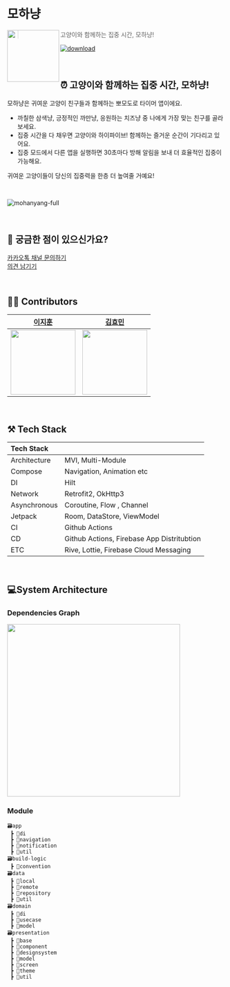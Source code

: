 # 모하냥

<img src="https://www.notion.so/image/https%3A%2F%2Fprod-files-secure.s3.us-west-2.amazonaws.com%2F4bf0dd96-b0ba-47c1-9085-583521ec08d9%2Fdc934d4b-6ef6-475f-ad78-ffcb6b83e3e4%2FAppicon_1024x1024.png?table=block&id=eb91bfb7-5a17-4514-8986-111f12b0b530&spaceId=4bf0dd96-b0ba-47c1-9085-583521ec08d9&width=250&userId=490f3959-fd36-4f90-8dd0-ce12eac42113&cache=v27" width="120" height="120" align="left"/> 

> 고양이와 함께하는 집중 시간, 모하냥!

[![download](https://img.shields.io/badge/playstore-download-brightgreen?style=social&logo=googleplay&logoColor=FFB019)](https://play.google.com/store/apps/details?id=com.pomonyang.mohanyang)

<br>

## ⏰ 고양이와 함께하는 집중 시간, 모하냥!

모하냥은 귀여운 고양이 친구들과 함께하는 뽀모도로 타이머 앱이에요.

- 까칠한 삼색냥, 긍정적인 까만냥, 응원하는 치즈냥 중 나에게 가장 맞는 친구를 골라보세요.
- 집중 시간을 다 채우면 고양이와 하이파이브! 함께하는 즐거운 순간이 기다리고 있어요.
- 집중 모드에서 다른 앱을 실행하면 30초마다 방해 알림을 보내 더 효율적인 집중이 가능해요.

귀여운 고양이들이 당신의 집중력을 한층 더 높여줄 거예요!

<br>

![mohanyang-full](https://github.com/user-attachments/assets/84037ddf-e40f-438c-ab03-883326b53d2e)

<br>

## 💌 궁금한 점이 있으신가요?

[카카오톡 채널 문의하기](https://pf.kakao.com/_FvuAn)
<br>
[의견 남기기](https://docs.google.com/forms/d/e/1FAIpQLSdoFxWJ7TFTU0-HKZEeqmDxz5ZprYtRz08FwrzNgDWnkNaOeA/viewform?usp=send_form)

<br>

## 👷‍♂️ Contributors

|                    [이지훈](https://github.com/lee-ji-hoon)                     |                       [김효민](https://github.com/HyomK)                        
|:----------------------------------------------------------------------------:|:----------------------------------------------------------------------------:|
| <img width="150" src="https://avatars.githubusercontent.com/u/53300830?v=4"> | <img width="150" src="https://avatars.githubusercontent.com/u/78139690?v=4"> |

<br>

## ⚒️ Tech Stack

| Tech Stack   |                                            |
|:-------------|:-------------------------------------------|
| Architecture | MVI,  Multi-Module                         |
| Compose      | Navigation, Animation etc                  |
| DI           | Hilt                                       |
| Network      | Retrofit2, OkHttp3                         |
| Asynchronous | Coroutine, Flow , Channel                  |
| Jetpack      | Room, DataStore, ViewModel                 |
| CI           | Github Actions                             |
| CD           | Github Actions, Firebase App Distritubtion |
| ETC          | Rive, Lottie, Firebase Cloud Messaging     |

<br>

## 💻System Architecture

### Dependencies Graph

<img width="400" src="https://github.com/user-attachments/assets/625a202a-3406-4c52-8c76-84bf99a93638">

### Module

```
🗃️app
 ┣ 📂di
 ┣ 📂navigation
 ┣ 📂notification
 ┣ 📂util
🗃️build-logic
 ┣ 📂convention
🗃️data
 ┣ 📂local
 ┣ 📂remote
 ┣ 📂repository
 ┣ 📂util
🗃️domain
 ┣ 📂di
 ┣ 📂usecase
 ┣ 📂model
🗃️presentation
 ┣ 📂base
 ┣ 📂component
 ┣ 📂designsystem
 ┣ 📂model
 ┣ 📂screen
 ┣ 📂theme
 ┣ 📂util
```
